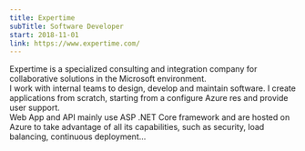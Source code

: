 ```yaml
---
title: Expertime
subTitle: Software Developer
start: 2018-11-01
link: https://www.expertime.com/
---
```


Expertime is a specialized consulting and integration company for collaborative solutions in the Microsoft environment.
\
I work with internal teams to design, develop and maintain software. I create applications from scratch, starting from a configure Azure res and provide user support.
\
Web App and API mainly use ASP .NET Core framework and are hosted on Azure to take advantage of all its capabilities, such as security, load balancing, continuous deployment…
